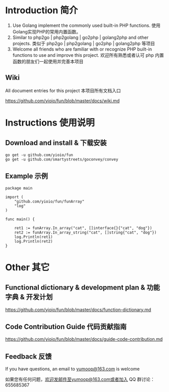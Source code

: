 # Introduction 简介 #
1. Use Golang implement the commonly used built-in PHP functions. 使用Golang实现PHP的常用内置函数。
2. Similar to php2go | php2golang | go2php | golang2php and other projects. 类似于 php2go | php2golang | go2php | golang2php 等项目
3. Welcome all friends who are familiar with or recognize PHP built-in functions to use and improve this project. 欢迎所有熟悉或者认可 php 内置函数的朋友们一起使用并完善本项目

## Wiki
All document entries for this project 本项目所有文档入口

https://github.com/yioio/fun/blob/master/docs/wiki.md

# Instructions 使用说明 

## Download and install & 下载安装 

    go get -u github.com/yioio/fun
    go get -u github.com/smartystreets/goconvey/convey 

## Example 示例 

    package main

    import (
        "github.com/yioio/fun/funArray"
        "log"
    )

    func main() {

        ret1 := funArray.In_array("cat", []interface{}{"cat", "dog"})
        ret2 := funArray.In_array_string("cat", []string{"cat", "dog"})
        log.Println(ret1)
        log.Println(ret2) 
    }

# Other 其它

## Functional dictionary & development plan &  功能字典 & 开发计划
https://github.com/yioio/fun/blob/master/docs/function-dictionary.md

## Code Contribution Guide 代码贡献指南 
https://github.com/yioio/fun/blob/master/docs/guide-code-contribution.md

## Feedback  反馈 

If you have questions, an email to yumoop@163.com is welcome

如果您有任何问题，欢迎发邮件至yumoop@163.com或者加入 QQ 群讨论：655685367
